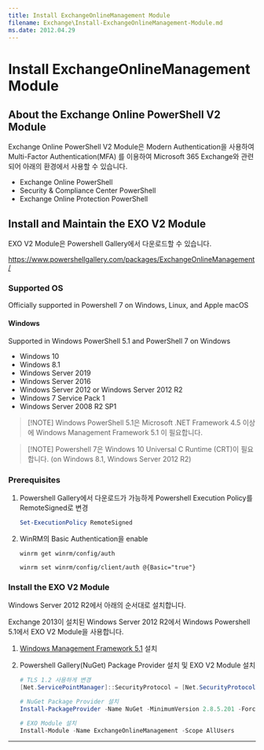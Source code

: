 ```yaml
---
title: Install ExchangeOnlineManagement Module
filename: Exchange\Install-ExchangeOnlineManagement-Module.md
ms.date: 2012.04.29
---
```


# Install ExchangeOnlineManagement Module

## About the Exchange Online PowerShell V2 Module

Exchange Online PowerShell V2 Module은 Modern Authentication을 사용하여 Multi-Factor Authentication(MFA) 를 이용하여 Microsoft 365 Exchange와 관련되어 아래의 환경에서 사용할 수 있습니다.

- Exchange Online PowerShell
- Security & Compliance Center PowerShell
- Exchange Online Protection PowerShell

## Install and Maintain the EXO V2 Module

EXO V2 Module은 Powershell Gallery에서 다운로드할 수 있습니다.

https://www.powershellgallery.com/packages/ExchangeOnlineManagement/

### Supported OS

Officially supported in Powershell 7 on Windows, Linux, and Apple macOS

#### Windows

Supported in Windows PowerShell 5.1 and PowerShell 7 on Windows

- Windows 10
- Windows 8.1
- Windows Server 2019
- Windows Server 2016
- Windows Server 2012 or Windows Server 2012 R2
- Windows 7 Service Pack 1
- Windows Server 2008 R2 SP1

> [!NOTE] Windows PowerShell 5.1은 Microsoft .NET Framework 4.5 이상에 Windows Management Framework 5.1 이 필요합니다.

> [!NOTE] Powershell 7은 Windows 10 Universal C Runtime (CRT)이 필요합니다. (on Windows 8.1, Windows Server 2012 R2)

### Prerequisites

1. Powershell Gallery에서 다운로드가 가능하게 Powershell Execution Policy를 RemoteSigned로 변경

    ```powershell
    Set-ExecutionPolicy RemoteSigned
    ```

1. WinRM의 Basic Authentication을 enable

    ```dos
    winrm get winrm/config/auth
    
    winrm set winrm/config/client/auth @{Basic="true"}
    ```

### Install the EXO V2 Module

Windows Server 2012 R2에서 아래의 순서대로 설치합니다.

Exchange 2013이 설치된 Windows Server 2012 R2에서 Windows Powershell 5.1에서 EXO V2 Module을 사용합니다.

1. [Windows Management Framework 5.1](https://aka.ms/wmf5download) 설치

1. Powershell Gallery(NuGet) Package Provider 설치 및 EXO V2 Module 설치

    ```powershell
    # TLS 1.2 사용하게 변경
    [Net.ServicePointManager]::SecurityProtocol = [Net.SecurityProtocolType]::Tls12
    
    # NuGet Package Provider 설치
    Install-PackageProvider -Name NuGet -MinimumVersion 2.8.5.201 -Force
    
    # EXO Module 설치
    Install-Module -Name ExchangeOnlineManagement -Scope AllUsers
    ```

---
